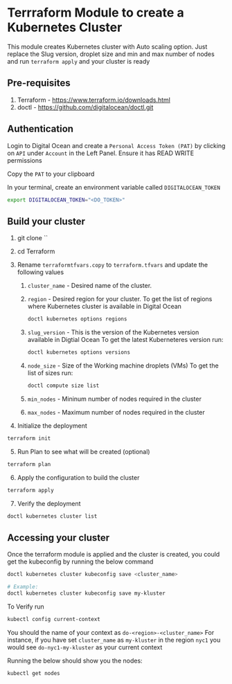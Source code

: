 # Terrraform Module to create a Kubernetes Cluster

This module creates Kubernetes cluster with Auto scaling option. Just replace the Slug version, droplet size and min and max number of nodes and run `terraform apply` and your cluster is ready

## Pre-requisites

1. Terraform - https://www.terraform.io/downloads.html
2. doctl - https://github.com/digitalocean/doctl.git

## Authentication

Login to Digital Ocean and create a `Personal Access Token (PAT)` by clicking on `API` under `Account` in the Left Panel. Ensure it has READ WRITE permissions

Copy the `PAT` to your clipboard

In your terminal, create an environment variable called `DIGITALOCEAN_TOKEN`

```bash
export DIGITALOCEAN_TOKEN="<DO_TOKEN>"
```

## Build your cluster

1. git clone ``
2. cd Terraform
3. Rename `terraformtfvars.copy` to `terraform.tfvars` and update the following values
    1. `cluster_name` - Desired name of the cluster.
    2. `region` - Desired region for your cluster. 
        To get the list of regions where Kubernetes cluster is available in Digital Ocean
    
          ```bash 
          doctl kubernetes options regions
          ```

    3. `slug_version` - This is the version of the Kubernetes version available in Digtial Ocean
    To get the latest Kuberneteres version run:

          ```bash
          doctl kubernetes options versions
          ```
    4. `node_size` - Size of the Working machine droplets (VMs)
       To get the list of sizes run:

          ```bash
          doctl compute size list
          ```
    5. `min_nodes` - Mininum number of nodes required in the cluster

    6. `max_nodes` - Maximum  number of nodes required in the cluster

4. Initialize the deployment 

```bash
terraform init
```

5. Run Plan to see what will be created (optional)

```bash
terraform plan
```

6. Apply the configuration to build the cluster

```bash 
terraform apply
```

7. Verify the deployment

```bash
doctl kubernetes cluster list
```

## Accessing your cluster

Once the terraform module is applied and the cluster is created, you could get the kubeconfig by running the below command

```bash
doctl kubernetes cluster kubeconfig save <cluster_name>  

# Example:
doctl kubernetes cluster kubeconfig save my-kluster
```

To Verify run

```bash
kubectl config current-context
```

You should the name of your context as `do-<region>-<cluster_name>`
For instance, if you have set `cluster_name` as `my-kluster` in the region `nyc1` you would see `do-nyc1-my-kluster` as your current context

Running the below should show you the nodes:

```bash
kubectl get nodes
```